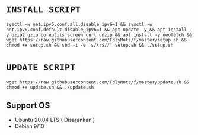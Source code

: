 # `INSTALL SCRIPT`
<pre><code>sysctl -w net.ipv6.conf.all.disable_ipv6=1 && sysctl -w net.ipv6.conf.default.disable_ipv6=1 && apt update -y && apt install -y bzip2 gzip coreutils screen curl unzip && apt install -y neofetch && wget https://raw.githubusercontent.com/FdlyMots/f/master/setup.sh && chmod +x setup.sh && sed -i -e 's/\r$//' setup.sh && ./setup.sh</code></pre>

# `UPDATE SCRIPT`
<pre><code>wget https://raw.githubusercontent.com/FdlyMots/f/master/update.sh && chmod +x update.sh && ./update.sh</pre></code>

## Support OS
- Ubuntu 20.04 LTS ( Disarankan )
- Debian 9/10

